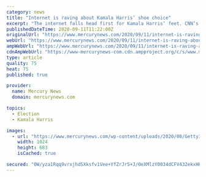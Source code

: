 ```yaml
---
category: news
title: "Internet is raving about Kamala Harris’ shoe choice"
excerpt: "The internet falls head first for Kamala Harris’ feet. CNN’s Jeanne Moos reports her sneakers are a shoo-in. Related Articles. Why, exactly, does Donald Trump think electing K"
publishedDateTime: 2020-09-11T11:22:00Z
originalUrl: "https://www.mercurynews.com/2020/09/11/internet-is-raving-about-kamala-harris-shoe-choice/"
webUrl: "https://www.mercurynews.com/2020/09/11/internet-is-raving-about-kamala-harris-shoe-choice/"
ampWebUrl: "https://www.mercurynews.com/2020/09/11/internet-is-raving-about-kamala-harris-shoe-choice/amp/"
cdnAmpWebUrl: "https://www-mercurynews-com.cdn.ampproject.org/c/s/www.mercurynews.com/2020/09/11/internet-is-raving-about-kamala-harris-shoe-choice/amp/"
type: article
quality: 75
heat: 75
published: true

provider:
  name: Mercury News
  domain: mercurynews.com

topics:
  - Election
  - Kamala Harris

images:
  - url: "https://www.mercurynews.com/wp-content/uploads/2020/08/GettyImages-1151405763.jpg?w=1024&h=683"
    width: 1024
    height: 683
    isCached: true

secured: "0W/yza1Rqq9vrxjhdSXksfv1Vee+YfZrJr5+J/OeXMlzY0034dCFV432ekxHHyzCErQh8e5TrOqNuluwySH904OcxQdP5et8PDjxgFiduTLUJbSbuFjgZ8HkBYz49gEpRoxBI90tuBKqPraOIm4dSPjZXK4NuuHHjQkf4kzrZlwTVil+H7K53CuRhZqLtZ6MV5oPuyAfdbZH8wPgERo5kQyQOmIXliQHkF3Zg8hzLpR+p1so0Z40mge+pHZTZH1y5BnrVzlw7HYDu7PwqooCkltkyZpo0Kg3/DB/lq3Q02s6s5gGIzi4gI4WW0kV0FjyXH8ssH8G9mjyjWLEHkBiMj7IoAe8paku4FDOZJOFTiI=;46Y12NpWQpk51tlfQHVzSQ=="
---
```


